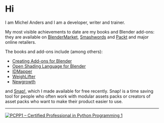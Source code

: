 # Hi

I am Michel Anders and I am a developer, writer and trainer.

My most visible achievements to date are my books and Blender add-ons: they are available on [BlenderMarket](https://blendermarket.com/creators/varkenvarken">), [Smashwords](https://www.smashwords.com/profile/view/varkenvarken) and [Packt](https://www.packtpub.com/books/info/authors/michel-anders) and major online retailers.

The books and add-ons include (among others):

- [Creating Add-ons for Blender](https://blendermarket.com/products/creating-add-ons-for-blender)
- [Open Shading Language for Blender](https://blendermarket.com/products/open-shading-language-for-blender)
- [IDMapper](https://blendermarket.com/products/idmapper)
- [WeighLifter](https://blendermarket.com/products/weightlifter)
- [Newgrowth](https://blendermarket.com/products/newgrowth-interactive-trees)

and [Snap!](https://blog.michelanders.nl/2025/04/snap-add-on-for-blender-is-now-free.html), which I made available for free recently. Snap! is a time saving tool for people who often work with modular assets packs or creators of asset packs who want to make their product easier to use.

-------------
[![PCPP1 – Certified Professional in Python Programming 1](https://images.credly.com/size/120x120/images/37e26478-d80c-43e8-80eb-ec492f3a26c1/image.png)](https://www.credly.com/badges/b23dec06-2990-4a25-846f-0086aae2ebcc/public_url)
